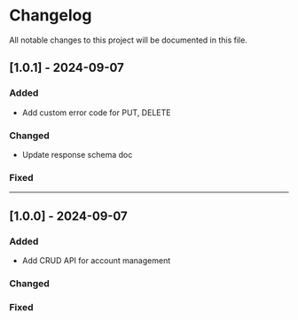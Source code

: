 # Changelog

All notable changes to this project will be documented in this file.

## [1.0.1] - 2024-09-07
### Added
- Add custom error code for PUT, DELETE

### Changed
- Update response schema doc

### Fixed

---
## [1.0.0] - 2024-09-07
### Added
- Add CRUD API for account management

### Changed

### Fixed
